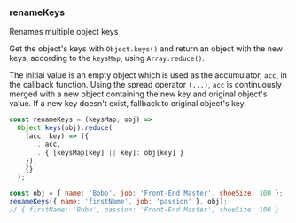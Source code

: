 ### renameKeys

Renames multiple object keys

Get the object's keys with `Object.keys()` and return an object with the new keys, according to the `keysMap`, using `Array.reduce()`.

The initial value is an empty object which is used as the accumulator, `acc`, in the callback function. Using the spread operator `(...)`, `acc` is continuously merged with a new object containing the new key and original object's value. If a new key doesn't exist, fallback to original object's key.

```js
const renameKeys = (keysMap, obj) =>
  Object.keys(obj).reduce(
    (acc, key) => ({
      ...acc,
      ...{ [keysMap[key] || key]: obj[key] }
    }),
    {}
  );
```

```js
const obj = { name: 'Bobo', job: 'Front-End Master', shoeSize: 100 };
renameKeys({ name: 'firstName', job: 'passion' }, obj);
// { firstName: 'Bobo', passion: 'Front-End Master', shoeSize: 100 }
```
